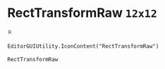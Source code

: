 # RectTransformRaw `12x12`
<img src="/img/RectTransformRaw.png" width=12 height=12>

``` CSharp
EditorGUIUtility.IconContent("RectTransformRaw")
```
```
RectTransformRaw
```
